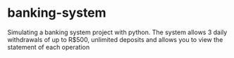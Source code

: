 # banking-system

Simulating a banking system project with python. The system allows 3 daily withdrawals of up to R$500, unlimited deposits and allows you to view the statement of each operation
